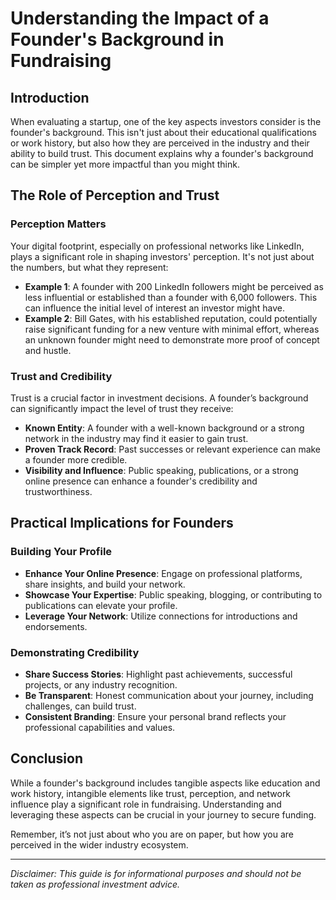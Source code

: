 # Understanding the Impact of a Founder's Background in Fundraising

## Introduction

When evaluating a startup, one of the key aspects investors consider is the founder's background. This isn't just about their educational qualifications or work history, but also how they are perceived in the industry and their ability to build trust. This document explains why a founder's background can be simpler yet more impactful than you might think.

## The Role of Perception and Trust

### Perception Matters

Your digital footprint, especially on professional networks like LinkedIn, plays a significant role in shaping investors' perception. It's not just about the numbers, but what they represent:

- **Example 1**: A founder with 200 LinkedIn followers might be perceived as less influential or established than a founder with 6,000 followers. This can influence the initial level of interest an investor might have.
- **Example 2**: Bill Gates, with his established reputation, could potentially raise significant funding for a new venture with minimal effort, whereas an unknown founder might need to demonstrate more proof of concept and hustle.

### Trust and Credibility

Trust is a crucial factor in investment decisions. A founder’s background can significantly impact the level of trust they receive:

- **Known Entity**: A founder with a well-known background or a strong network in the industry may find it easier to gain trust.
- **Proven Track Record**: Past successes or relevant experience can make a founder more credible.
- **Visibility and Influence**: Public speaking, publications, or a strong online presence can enhance a founder's credibility and trustworthiness.

## Practical Implications for Founders

### Building Your Profile

- **Enhance Your Online Presence**: Engage on professional platforms, share insights, and build your network.
- **Showcase Your Expertise**: Public speaking, blogging, or contributing to publications can elevate your profile.
- **Leverage Your Network**: Utilize connections for introductions and endorsements.

### Demonstrating Credibility

- **Share Success Stories**: Highlight past achievements, successful projects, or any industry recognition.
- **Be Transparent**: Honest communication about your journey, including challenges, can build trust.
- **Consistent Branding**: Ensure your personal brand reflects your professional capabilities and values.

## Conclusion

While a founder's background includes tangible aspects like education and work history, intangible elements like trust, perception, and network influence play a significant role in fundraising. Understanding and leveraging these aspects can be crucial in your journey to secure funding.

Remember, it’s not just about who you are on paper, but how you are perceived in the wider industry ecosystem.

---

*Disclaimer: This guide is for informational purposes and should not be taken as professional investment advice.*

